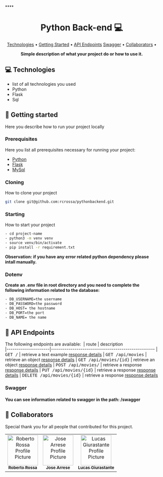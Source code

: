 ****<h1 align="center" style="font-weight: bold;">Python Back-end 💻</h1>

<p align="center">
 <a href="#tech">Technologies</a> • 
 <a href="#started">Getting Started</a> • 
  <a href="#routes">API Endpoints</a> 
  <a href="#swagger">Swagger</a> •
 <a href="#colab">Collaborators</a> •
 <!-- <a href="#contribute">Contribute</a> -->
</p>

<p align="center">
    <b>Simple description of what your project do or how to use it.</b>
</p>
<h2 id="tech">💻 Technologies</h2>

- list of all technologies you used
- Python
- Flask
- Sql

<h2 id="started">🚀 Getting started</h2>

Here you describe how to run your project locally

<h3>Prerequisites</h3>

Here you list all prerequisites necessary for running your project:

- [Python](https://www.python.org)
- [Flask](https://github.com)
- [MySql](https://www.mysql.com)

<h3>Cloning</h3>

How to clone your project


```bash
git clone git@github.com:rcrossa/pythonbackend.git
```

<h3>Starting</h3>

How to start your project

```bash
- cd project-name
- python3 -m venv venv
- source venv/bin/activate 
- pip install -r requirement.txt
```
<b>Observation: if you have any error related python dependency please intall manually.</b>

<h3>Dotenv</h3>
<b>Create an .env file in root directory and you need to complete the following information related to the database:</b> 

```bash
- DB_USERNAME=the username 
- DB_PASSWORD=the password 
- DB_HOST= the hostname 
- DB_PORT=the port 
- DB_NAME= the name 
```


 <h2 id="routes">📍 API Endpoints</h2>

The following endpoints are available:
​
| route               | description                                          
|----------------------|-----------------------------------------------------
| <kbd>GET /</kbd>     | retrieve a text example [response details](#get-text)
| <kbd>GET /api/movies</kbd>     | retrieve an object [response details](#get-object)
| <kbd>GET /api/movies/{id}</kbd>     | retrieve an object [response details](#get-movieby-id)
| <kbd>POST /api/movies/</kbd>     | retrieve a response [response details](#create-movie)
| <kbd>PUT /api/movies/{id}</kbd>     | retrieve a response [response details](#get-movie)
| <kbd>DELETE /api/movies/{id}</kbd>     | retrieve a response [response details](#delete-movie)


<!-- <h3 id="get-text">GET /</h3>

**RESPONSE**
```html
<h1>Hola mundo con flask 🐍</h1>
```
<h3 id="get-object">GET /api/movies</h3>

**RESPONSE**
```json
[
    {
        "banner": "1",
        "director": "teste",
        "id_movie": 1,
        "rating": "3",
        "release_date": "Fri, 22 Mar 2222 00:00:00 GMT",
        "title": "teste"
    }
]
```
<h3 id="get-movieby-id">GET /api/movies/{id}</h3>

**RESPONSE**
```json
{
    "banner": "1",
    "director": "teste",
    "id_movie": 1,
    "rating": [
        3
    ],
    "release_date": "Fri, 22 Mar 2222 00:00:00 GMT",
    "title": "teste"
}
```
<h3 id="create-movie">POST /api/movies/</h3>

**RESPONSE**
```json
{
    "response": "Movie created successfully"
}
```
<h3 id="update-movie">PUT /api/movies/{id}</h3>

**RESPONSE**
```json
{
    "banner": "1",
    "director": "teste",
    "id_movie": 1,
    "rating": [
        3
    ],
    "release_date": "Fri, 22 Mar 2222 00:00:00 GMT",
    "title": "teste"
}
```
<h3 id="delete-movie">DELETE /api/movies/{id}</h3>

**RESPONSE**
```json
{
  "response": "Movie deleted successfully"
}
``` -->

<h3 id="swagger">Swagger</h3>
<h4>You can see information related to swagger in the path: /swagger</h4>


<h2 id="colab">🤝 Collaborators</h2>

Special thank you for all people that contributed for this project.

<table>
  <tr>
    <td align="center">
      <a href="#">
        <img src="https://avatars.githubusercontent.com/u/28865492?v=4" width="100px;" alt="Roberto Rossa Profile Picture"/><br>
        <sub>
          <b>Roberto Rossa</b>
        </sub>
      </a>
    </td>
    <td align="center">
      <a href="#">
        <img src="https://avatars.githubusercontent.com/u/49814034?v=4" width="100px;" alt="Jose Arrese Profile Picture"/><br>
        <sub>
          <b>Jose Arrese</b>
        </sub>
      </a>
    </td>
    <td align="center">
      <a href="#">
        <img src="https://avatars.githubusercontent.com/u/20940000?v=4" width="100px;" 
        alt="Lucas Giurastante Profile Picture"/><br>
        <sub>
          <b>Lucas Giurastante</b>
        </sub>
      </a>
    </td>
  </tr>
</table>

